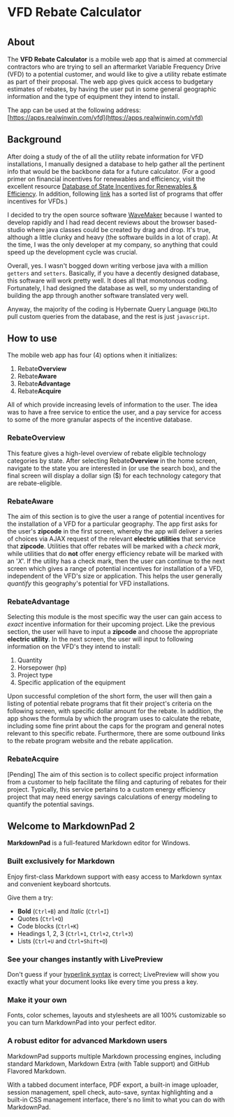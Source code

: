 # VFD Rebate Calculator

#
## About

The **VFD Rebate Calculator** is a mobile web app that is aimed at commercial contractors who are trying to sell an aftermarket Variable Frequency Drive (VFD) to a potential customer, and would like to give a utility rebate estimate as part of their proposal.  The web app gives quick access to budgetary estimates of rebates, by having the user put in some general geographic information and the type of equipment they intend to install.

The app can be used at the following address:
[https://apps.realwinwin.com/vfd](https://apps.realwinwin.com/vfd)

## Background
After doing a study of the of all the utility rebate information for VFD installations, I manually designed a database to help gather all the pertinent info that would be the backbone data for a future calculator. (For a good primer on financial incentives for renewables and efficiency, visit the excellent resource [Database of State Incentives for Renewables & Efficiency](http://www.dsireusa.org/). In addition, following [link](http://www.dsireusa.org/incentives/index.cfm?EE=1&RE=1&SPV=0&ST=0&technology=motor_asd_vsd&sh=1) has a sorted list of programs that offer incentives for VFDs.)

I decided to try the open source software [WaveMaker](http://www.wavemaker.com/) because I wanted to develop rapidly and I had read decent reviews about the browser based-studio where java classes could be created by drag and drop.  It's true, although a little clunky and heavy (the software builds in a lot of crap).  At the time, I was the only developer at my company, so anything that could speed up the development cycle was crucial.

Overall, yes.  I wasn't bogged down writing verbose java with a million `getters` and `setters`.  Basically, if you have a decently designed database, this software will work pretty well.  It does all that monotonous coding.  Fortunately, I had designed the database as well, so my understanding of building the app through another software translated very well.

Anyway, the majority of the coding is Hybernate Query Language (`HQL`)to pull custom queries from the database, and the rest is just `javascript`.

## How to use
The mobile web app has four (4) options when it initializes:

1. Rebate**Overview**
2. Rebate**Aware**
3. Rebate**Advantage**
4. Rebate**Acquire**

All of which provide increasing levels of information to the user.  The idea was to have a free service to entice the user, and a pay service for access to some of the more granular aspects of the incentive database.

### Rebate**Overview**
This feature gives a high-level overview of rebate eligible technology categories by state.  After selecting Rebate**Overview** in the home screen, navigate to the state you are interested in (or use the search box), and the final screen will display a dollar sign ($) for each technology category that are rebate-eligible.

### Rebate**Aware**

The aim of this section is to give the user a range of potential incentives for the installation of a VFD for a particular geography.  The app first asks for the user's **zipcode** in the first screen, whereby the app will deliver a series of choices via AJAX request of the relevant **electric utilities** that service that **zipcode**.  Utilities that offer rebates will be marked with a *check* *mark*, while utilities that do **not** offer energy efficiency rebate will be marked with an '*X*'.  If the utility has a check mark, then the user can continue to the next screen which gives a range of potential incentives for installation of a VFD, independent of the VFD's size or application.  This helps the user generally *quantify* this geography's potential for VFD installations.

### Rebate**Advantage**
Selecting this module is the most specific way the user can gain access to *exact* incentive information for their upcoming project.  Like the previous section, the user will have to input a **zipcode** and choose the appropriate **electric utility**.  In the next screen, the user will input to following information on the VFD's they intend to install: 

1. Quantity
2. Horsepower (hp)
3. Project type 
4. Specific application of the equipment

Upon successful completion of the short form, the user will then gain a listing of potential rebate programs that fit their project's criteria on the following screen, with specific dollar amount for the rebate.  In addition, the app shows the formula by which the program uses to calculate the rebate, including some fine print about the caps for the program and general notes relevant to this specific rebate.  Furthermore, there are some outbound links to the rebate program website and the rebate application.


### Rebate**Acquire** 

[Pending] The aim of this section is to collect specific project information from a customer to help facilitate the filing and capturing of rebates for their project. Typically, this service pertains to a custom energy efficiency project that may need energy savings calculations of energy modeling to quantify the potential savings.















## Welcome to MarkdownPad 2 ##

**MarkdownPad** is a full-featured Markdown editor for Windows.

### Built exclusively for Markdown ###

Enjoy first-class Markdown support with easy access to  Markdown syntax and convenient keyboard shortcuts.

Give them a try:

- **Bold** (`Ctrl+B`) and *Italic* (`Ctrl+I`)
- Quotes (`Ctrl+Q`)
- Code blocks (`Ctrl+K`)
- Headings 1, 2, 3 (`Ctrl+1`, `Ctrl+2`, `Ctrl+3`)
- Lists (`Ctrl+U` and `Ctrl+Shift+O`)

### See your changes instantly with LivePreview ###

Don't guess if your [hyperlink syntax](http://markdownpad.com) is correct; LivePreview will show you exactly what your document looks like every time you press a key.

### Make it your own ###

Fonts, color schemes, layouts and stylesheets are all 100% customizable so you can turn MarkdownPad into your perfect editor.

### A robust editor for advanced Markdown users ###

MarkdownPad supports multiple Markdown processing engines, including standard Markdown, Markdown Extra (with Table support) and GitHub Flavored Markdown.

With a tabbed document interface, PDF export, a built-in image uploader, session management, spell check, auto-save, syntax highlighting and a built-in CSS management interface, there's no limit to what you can do with MarkdownPad.
